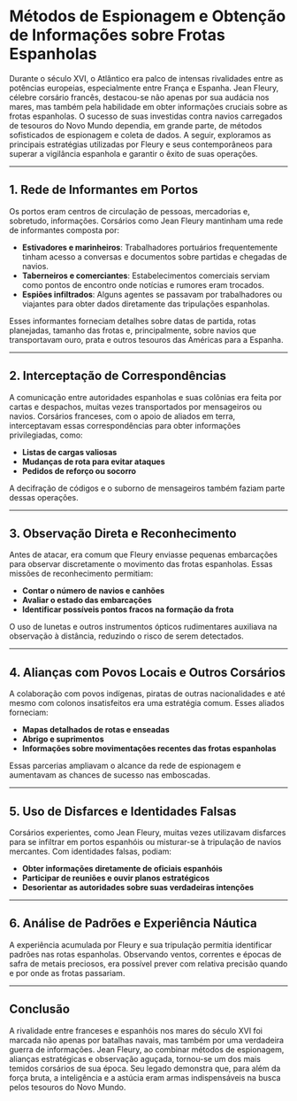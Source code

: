 # Métodos de Espionagem e Obtenção de Informações sobre Frotas Espanholas

Durante o século XVI, o Atlântico era palco de intensas rivalidades entre as potências europeias, especialmente entre França e Espanha. Jean Fleury, célebre corsário francês, destacou-se não apenas por sua audácia nos mares, mas também pela habilidade em obter informações cruciais sobre as frotas espanholas. O sucesso de suas investidas contra navios carregados de tesouros do Novo Mundo dependia, em grande parte, de métodos sofisticados de espionagem e coleta de dados. A seguir, exploramos as principais estratégias utilizadas por Fleury e seus contemporâneos para superar a vigilância espanhola e garantir o êxito de suas operações.

---

## 1. Rede de Informantes em Portos

Os portos eram centros de circulação de pessoas, mercadorias e, sobretudo, informações. Corsários como Jean Fleury mantinham uma rede de informantes composta por:

- **Estivadores e marinheiros**: Trabalhadores portuários frequentemente tinham acesso a conversas e documentos sobre partidas e chegadas de navios.
- **Taberneiros e comerciantes**: Estabelecimentos comerciais serviam como pontos de encontro onde notícias e rumores eram trocados.
- **Espiões infiltrados**: Alguns agentes se passavam por trabalhadores ou viajantes para obter dados diretamente das tripulações espanholas.

Esses informantes forneciam detalhes sobre datas de partida, rotas planejadas, tamanho das frotas e, principalmente, sobre navios que transportavam ouro, prata e outros tesouros das Américas para a Espanha.

---

## 2. Interceptação de Correspondências

A comunicação entre autoridades espanholas e suas colônias era feita por cartas e despachos, muitas vezes transportados por mensageiros ou navios. Corsários franceses, com o apoio de aliados em terra, interceptavam essas correspondências para obter informações privilegiadas, como:

- **Listas de cargas valiosas**
- **Mudanças de rota para evitar ataques**
- **Pedidos de reforço ou socorro**

A decifração de códigos e o suborno de mensageiros também faziam parte dessas operações.

---

## 3. Observação Direta e Reconhecimento

Antes de atacar, era comum que Fleury enviasse pequenas embarcações para observar discretamente o movimento das frotas espanholas. Essas missões de reconhecimento permitiam:

- **Contar o número de navios e canhões**
- **Avaliar o estado das embarcações**
- **Identificar possíveis pontos fracos na formação da frota**

O uso de lunetas e outros instrumentos ópticos rudimentares auxiliava na observação à distância, reduzindo o risco de serem detectados.

---

## 4. Alianças com Povos Locais e Outros Corsários

A colaboração com povos indígenas, piratas de outras nacionalidades e até mesmo com colonos insatisfeitos era uma estratégia comum. Esses aliados forneciam:

- **Mapas detalhados de rotas e enseadas**
- **Abrigo e suprimentos**
- **Informações sobre movimentações recentes das frotas espanholas**

Essas parcerias ampliavam o alcance da rede de espionagem e aumentavam as chances de sucesso nas emboscadas.

---

## 5. Uso de Disfarces e Identidades Falsas

Corsários experientes, como Jean Fleury, muitas vezes utilizavam disfarces para se infiltrar em portos espanhóis ou misturar-se à tripulação de navios mercantes. Com identidades falsas, podiam:

- **Obter informações diretamente de oficiais espanhóis**
- **Participar de reuniões e ouvir planos estratégicos**
- **Desorientar as autoridades sobre suas verdadeiras intenções**

---

## 6. Análise de Padrões e Experiência Náutica

A experiência acumulada por Fleury e sua tripulação permitia identificar padrões nas rotas espanholas. Observando ventos, correntes e épocas de safra de metais preciosos, era possível prever com relativa precisão quando e por onde as frotas passariam.

---

## Conclusão

A rivalidade entre franceses e espanhóis nos mares do século XVI foi marcada não apenas por batalhas navais, mas também por uma verdadeira guerra de informações. Jean Fleury, ao combinar métodos de espionagem, alianças estratégicas e observação aguçada, tornou-se um dos mais temidos corsários de sua época. Seu legado demonstra que, para além da força bruta, a inteligência e a astúcia eram armas indispensáveis na busca pelos tesouros do Novo Mundo.